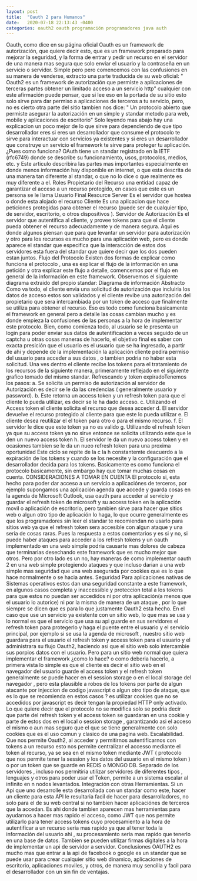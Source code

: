 ```yaml
---
layout: post
title:  "Oauth 2 para Humanos"
date:   2020-07-18 22:13:43 -0400
categories: oauth2 oauth programación programadores java auth
---
```

Oauth, como dice en su página oficial Oauth es un framework de autorización, que quiere decir esto, que es un framework preparado para mejorar la seguridad, y la forma de entrar y pedir un recurso en el servidor de una manera mas segura que solo enviar el usuario y la contraseña en un servicio o servidor.
Simple pero pero comencemos con las confusiones en su manera de venderse, extracto una parte traducida de su web oficial: " Oauth2 es un framework de autorización que permiste a aplicaciones de terceras partes obtener un limitado acceso a un servicio http" cualquier con este afirmación puede pensar, que si lee eso en la portada de su sitio esto solo sirve para dar permiso a aplicaciones de terceros a tu servicio, pero, no es cierto otra parte del sitio tambien nos dice: " Un protocolo abierto que permiste asegurar la autorización en un simple y standar metodo para web, mobile y aplicaciones de escritorio"
Solo leyendo mas abajo hay una explicacion un poco mejor de lo que sirve para dependiendo de que tipo desarrollador eres si eres un desarrollador que consume el protocolo te sirve para interactuar con servicios ya existentes y si eres un desarrollador que construye un servicio el framework te sirve para proteger tu aplicación.
¿Pues como funciona? OAuth tiene un standar registrado en la IETF (rfc6749) donde se describe su funcionamiento, usos, protocolos, medios, etc. y Este articulo describira las partes mas importantes especialmente en donde menos información hay disponible en internet, o que esta descrita de una manera tan diferente al standar, o que no lo dice o que realmente es muy diferente a el.
Roles
Propietario del Recurso
una entidad capaz de garantizar el acceso a un recurso protegido, en casos que este es un persona se le llama Usuario Final
Resource Server
Es el servidor que hostea o donde esta alojado el recurso
Cliente
Es una aplicacion que hace peticiones protegidas para obtener el recurso (puede ser de cualquier tipo, de servidor, escritorio, o otros dispositivos ).
Servidor de Autorización
Es el servidor que autentifica al cliente, y provee tokens para que el cliente pueda obtener el recurso adecuadamente y de manera segura.
Aqui es donde algunos piensan que para que levantar un servidor para autorización y otro para los recursos es mucho para una aplicación web, pero es donde aparece el standar que especifica que la interacción de estos dos servidores esta fuera del standar que quiere decir que los dos pueden estan juntos.
Flujo del Protocolo
Existen dos formas de explicar como funciona el protocolo , una es explicar el flujo de la información en una petición y otra explicar este flujo a detalle, comencemos por el flujo en general de la información en este framework.
Observemos el siguiente diagrama extraido del propio standar:
Diagrama de información Abstracto
Como va todo, el cliente envia una solicitud de autorización que incluiria los datos de acceso estos son validados y el cliente revibe una autorización del propietario que sera intercambiada por un token de acceso que finalmente se utiliza para obtener el recurso.
Eso es todo como funciona basicamente el framework en general pero a detalle las cosas cambian mucho y es donde empieza la confusiones de las personas a la hora de implementar este protocolo.
Bien, como comienza todo, al usuario se le presenta un login para poder enviar sus datos de autentificación a veces seguido de un captcha u otras cosas maneras de hacerlo, el objetivo final es saber con exacta presición que el usuario es el usuario que se ha ingresado, a partir de ahi y depende de la implementación la aplicación cliente pedira permiso del usuario para acceder a sus datos , o tambien podria no haber esta solicitud.
Una ves dentro el cliente recibe los tokens para el tratamiento de los recursos de la siguiente manera, primeramente reflejado en el siguiente grafico tomado del mismo standar.
Refrescando y token expiradoTenemos los pasos:
a. Se solicita un permiso de autorización al servidor de Autorización es decir se le da las credencias ( generalmente usuario y password).
b. Este retorna un access token y un refresh token para que el cliente lo pueda utilizar, es decir se le ha dado acceso.
c. Utilizando el Access token el cliente solicita el recurso que desea acceder
d. El servidor devuelve el recurso protegido al cliente para que este lo pueda utilizar
e. El cliente desea reutilizar el el token para otro o para el mismo recurso.
f. El servidor le dice que este token ya no es valido
g. Utilizando el refresh token ya que su access token ya no sirve entonce se solicita utilizando este que le den un nuevo access token
h. El servidor le da un nuevo access token y en ocasiones tambien se le da un nueo refresh token para una proxima oportunidad
Este ciclo se repite de la c la h constantemte deacuerdo a la expiración de los tokens y cuando se los necesite y la configuración que el desarrollador decida para los tokens. Basicamente es como funciona el protocolo basicamente, sin embargo hay que tomar muchas cosas en cuenta.
CONSIDERACIONES A TOMAR EN CUENTA
El protocolo si, esta hecho para poder dar acceso a un servicio a aplicaciónes de terceros, por ejemplo supongamos una aplicación agenda que accede y guarda cosas en la agenda de Microsoft Outlook, usa oauth para acceder al servicio y guardar el refresh token de microsoft y su access token en la aplicación movil o aplicación de escritorio, pero tambien sirve para hacer que sitios web o algun otro tipo de aplicación lo haga, lo que ocurre generalmente es que los programadores sin leer el standar te recomiendan no usarlo para sitios web ya que el refresh token sera accesible con algun ataque y una seria de cosas raras.
Pues la respuesta a estos comentarios y es si y no, si puede haber ataques para acceder a los refresh tokens y un oauth implementado en una web simple podria causarte mas dolores de cabeza que terminarias desechando este framework que es mucho mejor que otros.
Pero por otro lado es un no, hay maneras de como implementar oauth 2 en una web simple protegiendo ataques y que incluso darian a una web simple mas seguridad que una web asegurada por cookies que es lo que hace normalmente o se hacia antes.
Seguridad
Para aplicaciones nativas de Sistemas operativos estos dan una seguridad constante a este framework, en algunos casos completa y inaccessible y proteccion total a los tokens para que estos no puedan ser accedidos ni por otra aplicación(a menos que el usuario lo autorice) ni por la misma de manera de un ataque , por lo que siempre se dicen que es para lo que justamente Oauth2 esta hecho.
En el caso que use un servicio ya existente con un sitio web, lo que mas se usa y lo normal es que el servicio que usa su api guarde en sus servidores el refresh token para protegerlo y haga el puente entre el usuario y el servicio principal, por ejemplo si se usa la agenda de microsoft , nuestro sitio web guardara para el usuario el refresh token y access token para el usuario y el administrara su flujo Oauth2, haciendo asi que el sitio web solo intercambie sus porpios datos con el usuario.
Pero para un sitio web normal que quiera implementar el framework ¿como lo hace? o como deberia hacerlo, a primera vista lo simple es que el cliente es decir el sitio web en el navegador del usuario guarde el access token y el refresh token generalmente se puede hacer en el session storage o en el local storage del navegador , pero esta plausible a robos de los tokens por parte de algun atacante por injeccion de codigo javascript o algun otro tipo de ataque, que es lo que se recomienda en estos casos ? es utilizar cookies que no se accedidos por javascript es decir tengan la propiedad HTTP only activado.
Lo que quiere decir que el protocolo no se modifica solo se podria decir que parte del refresh token y el access token se guardaran en una cookie y parte de estos dos en el local o session storage , garantizando asi el acceso el mismo o aun mas seguro que el que se tiene generalmente con solo cookies que es el uso comun y clasico de una pagina web.
Escalabilidad.
Que nos permite Oauth2, al acceder y permitirnos autentificarnos con tokens a un recurso esto nos permite centralizar el accesso mediante el token al recurso, ya se sea en el mismo token mediante JWT ( protocolo que nos permite tener la session y los datos del usuario en el mismo token ) o por un token que se guarde en REDIS o MONGO DB. Separado de los servidores , incluso nos permitiria utilizar servidores de diferentes tipos , lenguajes y otros para poder usar el Token, permite a un sistema escalar al infinito en n nodos levantados.
Integración con otras Herramientas.
Si un Api que uno desarrolle esta desarrollada con un standar como este, hacer un cliente para esta API le resultaria facil de hacer para desarrolladores, no solo para el de su web central si no tambien hacer aplicaciónes de terceros que la accedan.
Es ahi donde tambien aparecen mas herramientas para ayudarnos a hacer mas rapido el acceso, como JWT que nos permite utilizarlo para tener access tokens cuyo procesamiento a la hora de autentificar a un recurso seria mas rapido ya que al tener toda la información del usuario ahi , su procesamiento seria mas rapido que tenerlo en una base de datos.
Tambien se pueden utilizar firmas digitales a la hora de implementar un api de servidor a servidor.
Conclusiones
OAUTH2 es mucho mas que entrar a la api de facebook o google es un standar que se puede usar para crear cualquier sitio web dinamico, aplicaciones de escritorio, aplicaciones moviles, y otros, de manera muy sencilla y facil para el desarrollador con un sin fin de ventajas.